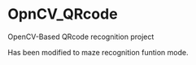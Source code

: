 # OpnCV_QRcode
OpenCV-Based QRcode recognition project

Has been modified to maze recognition funtion mode.
